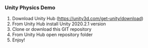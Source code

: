 ### Unity Physics Demo
1. Download Unity Hub (https://unity3d.com/get-unity/download)
2. From Unity Hub install Unity 2020.2.1 version
3. Clone or download this GIT repository
4. From Unity Hub open repository folder
5. Enjoy!
